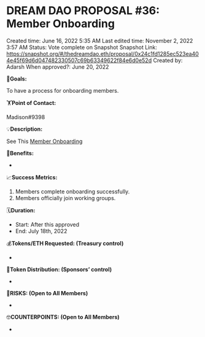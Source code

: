 # DREAM DAO PROPOSAL #36: Member Onboarding

Created time: June 16, 2022 5:35 AM
Last edited time: November 2, 2022 3:57 AM
Status: Vote complete on Snapshot
Snapshot Link: https://snapshot.org/#/thedreamdao.eth/proposal/0x24c1fd1285ec523ea404e45f69d6d047482330507c69b63349622f84e6d0e52d
Created by: Adarsh
When approved?: June 20, 2022

🎯**Goals:**

To have a process for onboarding members.

🏋️**Point of Contact:**

Madison#9398

💡**Description:**

See This [Member Onboarding](https://www.notion.so/Member-Onboarding-898172bc540f4b77a1fc7f8a8a7fdee6?pvs=21) 

💚**Benefits:**

- 

📈**Success Metrics:**

1. Members complete onboarding successfully.
2. Members officially join working groups.

🗓️**Duration:**

- Start: After this approved
- End: July 18th, 2022

💰**Tokens/ETH Requested: (Treasury control)**

- 

💸**Token Distribution: (Sponsors’ control)**

- 

🤨**RISKS: (Open to All Members)**

- 

🤓**COUNTERPOINTS: (Open to All Members)**

-
